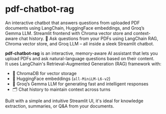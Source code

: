 # pdf-chatbot-rag
An interactive chatbot that answers questions from uploaded PDF documents using LangChain, HuggingFace embeddings, and Groq’s Gemma LLM. Streamlit frontend with Chroma vector store and context-aware chat history.
💬 Ask questions from your PDFs using LangChain RAG, Chroma vector store, and Groq LLM – all inside a sleek Streamlit chatbot.

**pdf-chatbot-rag** is an interactive, memory-aware AI assistant that lets you upload PDFs and ask natural-language questions based on their content.  
It uses LangChain's Retrieval-Augmented Generation (RAG) framework with:

- 💾 ChromaDB for vector storage  
- 🧠 HuggingFace embeddings (`all-MiniLM-L6-v2`)  
- 🤖 Groq’s Gemma LLM for generating fast and intelligent responses  
- 🗂️ Chat history to maintain context across turns

Built with a simple and intuitive Streamlit UI, it's ideal for knowledge extraction, summaries, or Q&A from your documents.

